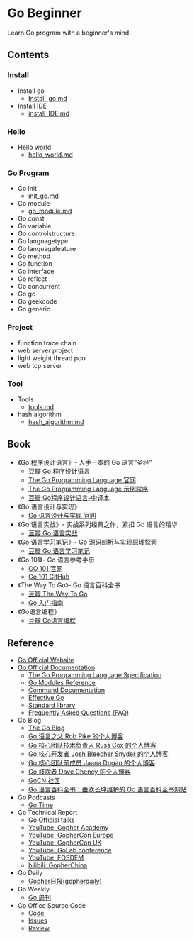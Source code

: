 # Go Beginner

Learn Go program with a beginner's mind.

## Contents

### Install

- Install go
  - [Install_go.md](./installgo/install_go.md)
- Install IDE
  - [install_IDE.md](installIDE/install_IDE.md)

### Hello

- Hello world
  - [hello_world.md](helloworld/hello_world.md)

### Go Program

- Go init
  - [init_go.md](goinit/init_go.md)
- Go module
  - [go_module.md](gomodule/go_module.md)
- Go const
- Go variable
- Go controlstructure
- Go languagetype
- Go languagefeature
- Go method
- Go function
- Go interface
- Go reflect
- Go concurrent
- Go gc
- Go geekcode
- Go generic



### Project

- function trace chain
- web server project
- light weight thread pool
- web tcp server



### Tool

- Tools
  - [tools.md](tools/tools.md)
- hash algorithm
  - [hash_algorithm.md](tools/hash_algorithm.md)

## Book

- 《Go 程序设计语言》- 人手一本的 Go 语言“圣经”
  - [豆瓣 Go 程序设计语言](https://book.douban.com/subject/26337545/)
  - [The Go Programming Language 官网](http://www.gopl.io/)
  - [The Go Programming Language 示例程序](https://github.com/adonovan/gopl.io)
  - [豆瓣 Go程序设计语言-中译本](https://book.douban.com/subject/27044219/)
- 《Go 语言设计与实现》
  - [Go 语言设计与实现 官网](https://draveness.me/golang/)
- 《Go 语言实战》- 实战系列经典之作，紧扣 Go 语言的精华
  - [豆瓣 Go 语言实战](https://book.douban.com/subject/27015617/)
- 《Go 语言学习笔记》- Go 源码剖析与实现原理探索
  - [豆瓣 Go 语言学习笔记](https://book.douban.com/subject/26832468/)
- 《Go 101》- Go 语言参考手册
  - [GO 101 官网](https://go101.org/)
  - [Go 101 GitHub](https://github.com/go101/go101)
- 《The Way To Go》- Go 语言百科全书
  - [豆瓣 The Way To Go](https://book.douban.com/subject/10558892/)
  - [Go 入门指南](https://github.com/Unknwon/the-way-to-go_ZH_CN)
- 《Go语言编程》
  - [豆瓣 Go语言编程](https://book.douban.com/subject/11577300/)



## Reference

- [Go Official Website](https://go.dev/)
- [Go Official Documentation](https://go.dev/doc/) 
  - [The Go Programming Language Specification](https://go.dev/ref/spec)
  - [Go Modules Reference](https://go.dev/ref/mod)
  - [Command Documentation](https://go.dev/doc/cmd)
  - [Effective Go](https://go.dev/doc/effective_go)
  - [Standard library](https://pkg.go.dev/std)
  - [Frequently Asked Questions (FAQ)](https://go.dev/doc/faq)
- Go Blog
  - [The Go Blog](https://go.dev/blog/)
  - [Go 语言之父 Rob Pike 的个人博客](https://commandcenter.blogspot.com/)
  - [Go 核心团队技术负责人 Russ Cox 的个人博客](https://research.swtch.com/)
  - [Go 核心开发者 Josh Bleecher Snyder 的个人博客](https://commaok.xyz/)
  - [Go 核心团队前成员 Jaana Dogan 的个人博客](https://rakyll.org/)
  - [Go 鼓吹者 Dave Cheney 的个人博客](https://dave.cheney.net/)
  - [GoCN 社区](https://gocn.vip/)
  - [Go 语言百科全书：由欧长坤维护的 Go 语言百科全书网站](https://golang.design/)
- Go Podcasts
  - [Go Time](https://changelog.com/gotime)
- Go Technical Report
  - [Go Official talks](https://go.dev/talks/)
  - [YouTube: Gopher Academy](https://www.youtube.com/c/GopherAcademy/playlists)
  - [YouTube: GopherCon Europe](https://www.youtube.com/c/GopherConEurope/playlists)
  - [YouTube: GopherCon UK](https://www.youtube.com/c/GopherConUK/playlists)
  - [YouTube: GoLab conference](https://www.youtube.com/channel/UCMEvzoHTIdZI7IM8LoRbLsQ/playlists)
  - [YouTube: FOSDEM](https://www.youtube.com/user/fosdemtalks/playlists)
  - [bilibili: GopherChina](https://space.bilibili.com/436361287)
- Go Daily
  - [Gopher日报(gopherdaily)](https://github.com/bigwhite/gopherdaily)
- Go Weekly
  - [Go 周刊](https://studygolang.com/go/weekly)
- Go Office Source Code
  - [Code](https://github.com/golang/go)
  - [Issues](https://github.com/golang/go/issues)
  - [Review](https://go-review.googlesource.com/q/status:open+-is:wip)













































